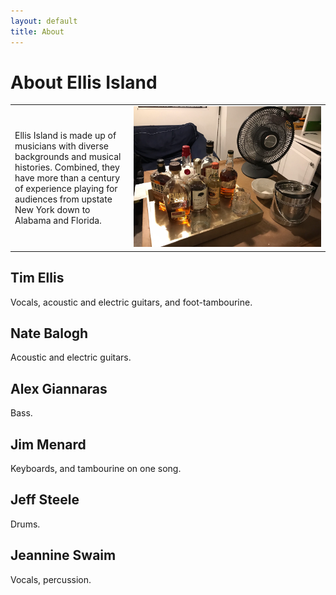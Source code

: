 ```yaml
---
layout: default
title: About
---
```


# About Ellis Island

<table>
  <tr>
    <td>
      Ellis Island is made up of musicians with diverse backgrounds and
      musical histories. Combined, they have more than a century of
      experience playing for audiences from upstate New York down to Alabama
      and Florida.
    </td>
    <td width="300">
      <img src="images/bourbon_tray.jpeg" width="300"/>
    </td>
  </tr>
</table>

## Tim Ellis

Vocals, acoustic and electric guitars, and foot-tambourine.

## Nate Balogh

Acoustic and electric guitars.

## Alex Giannaras

Bass.

## Jim Menard

Keyboards, and tambourine on one song.

## Jeff Steele

Drums.

## Jeannine Swaim

Vocals, percussion.
